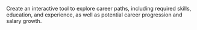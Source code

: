 Create an interactive tool to explore career paths, including required skills, education, and experience, as well as potential career progression and salary growth.